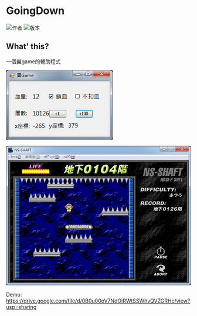 # GoingDown
![作者](https://img.shields.io/badge/%E4%BD%9C%E8%80%85-KaiBro-red.svg?style=flat-square)  ![版本](https://img.shields.io/badge/版本-v1.0-green.svg?style=flat-square)

## What' this?

一個糞game的輔助程式

![img](https://github.com/w181496/GoingDown/blob/master/pic01.png)

![img](https://github.com/w181496/GoingDown/blob/master/pic02.png)

Demo:
https://drive.google.com/file/d/0B0u00oV7NdOiRWtSSWhvQVZGRHc/view?usp=sharing

